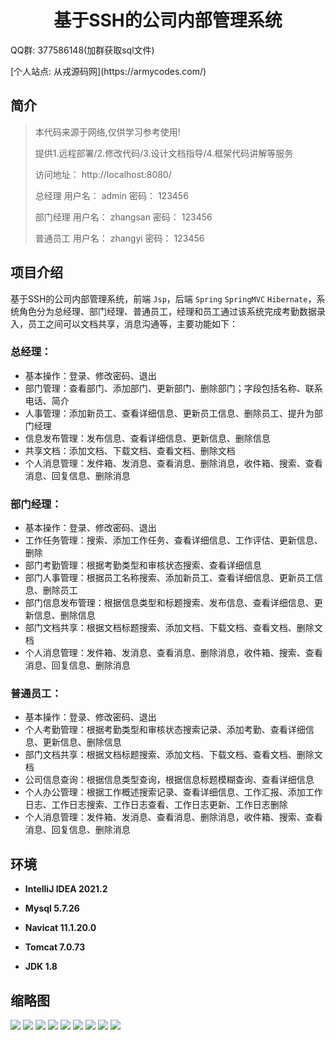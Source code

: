 <p><h1 align="center">基于SSH的公司内部管理系统</h1></p>

<p>QQ群: 377586148(加群获取sql文件)</p>
<p> [个人站点: 从戎源码网](https://armycodes.com/)</p>

## 简介

> 本代码来源于网络,仅供学习参考使用!
>
> 提供1.远程部署/2.修改代码/3.设计文档指导/4.框架代码讲解等服务
>
> 访问地址： http://localhost:8080/
>
>   总经理
>   用户名： admin
>   密码： 123456
> 
>   部门经理
>   用户名： zhangsan
>   密码： 123456
> 
>   普通员工
>   用户名： zhangyi
>   密码： 123456
>

## 项目介绍

基于SSH的公司内部管理系统，前端 `Jsp`，后端 `Spring` `SpringMVC` `Hibernate`，系统角色分为总经理、部门经理、普通员工，经理和员工通过该系统完成考勤数据录入，员工之间可以文档共享，消息沟通等，主要功能如下：

### 总经理：

- 基本操作：登录、修改密码、退出
- 部门管理：查看部门、添加部门、更新部门、删除部门；字段包括名称、联系电话、简介
- 人事管理：添加新员工、查看详细信息、更新员工信息、删除员工、提升为部门经理
- 信息发布管理：发布信息、查看详细信息、更新信息、删除信息
- 共享文档：添加文档、下载文档、查看文档、删除文档
- 个人消息管理：发件箱、发消息、查看消息、删除消息，收件箱、搜索、查看消息、回复信息、删除消息

### 部门经理：

- 基本操作：登录、修改密码、退出
- 工作任务管理：搜索、添加工作任务、查看详细信息、工作评估、更新信息、删除
- 部门考勤管理：根据考勤类型和审核状态搜索、查看详细信息
- 部门人事管理：根据员工名称搜索、添加新员工、查看详细信息、更新员工信息、删除员工
- 部门信息发布管理：根据信息类型和标题搜索、发布信息、查看详细信息、更新信息、删除信息
- 部门文档共享：根据文档标题搜索、添加文档、下载文档、查看文档、删除文档
- 个人消息管理：发件箱、发消息、查看消息、删除消息，收件箱、搜索、查看消息、回复信息、删除消息

### 普通员工：

- 基本操作：登录、修改密码、退出
- 个人考勤管理：根据考勤类型和审核状态搜索记录、添加考勤、查看详细信息、更新信息、删除信息
- 部门文档共享：根据文档标题搜索、添加文档、下载文档、查看文档、删除文档
- 公司信息查询：根据信息类型查询，根据信息标题模糊查询、查看详细信息
- 个人办公管理：根据工作概述搜索记录、查看详细信息、工作汇报、添加工作日志、工作日志搜索、工作日志查看、工作日志更新、工作日志删除
- 个人消息管理：发件箱、发消息、查看消息、删除消息，收件箱、搜索、查看消息、回复信息、删除消息

## 环境

- <b>IntelliJ IDEA 2021.2</b>

- <b>Mysql 5.7.26</b>

- <b>Navicat  11.1.20.0</b>

- <b>Tomcat 7.0.73</b>

- <b>JDK 1.8</b>


## 缩略图
![](screenshot/1.png)
![](screenshot/2.png)
![](screenshot/3.png)
![](screenshot/4.png)
![](screenshot/5.png)
![](screenshot/6.png)
![](screenshot/7.png)
![](screenshot/8.png)
![](screenshot/9.png)





